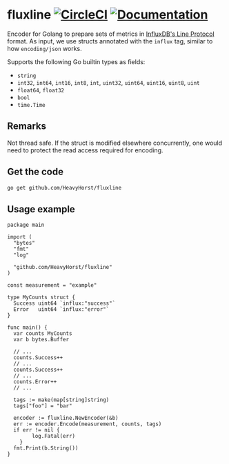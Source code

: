 # fluxline [![CircleCI](https://circleci.com/gh/DCSO/fluxline.svg?style=shield)](https://circleci.com/gh/DCSO/fluxline) [![Documentation](https://godoc.org/github.com/DCSO/fluxline?status.svg)](http://godoc.org/github.com/DCSO/fluxline)

Encoder for Golang to prepare sets of metrics in [InfluxDB's Line Protocol](https://docs.influxdata.com/influxdb/v1.4/write_protocols/line_protocol_reference) format. As input, we use structs annotated with the `influx` tag, similar to how `encoding/json` works.

Supports the following Go builtin types as fields:

 - `string`
 - `int32`, `int64`, `int16`, `int8`, `int`, `uint32`, `uint64`, `uint16`, `uint8`, `uint`
 - `float64`, `float32`
 - `bool`
 - `time.Time`

## Remarks

Not thread safe. If the struct is modified elsewhere concurrently, one would need to protect the read access required for encoding.

## Get the code

```bash
go get github.com/HeavyHorst/fluxline
```

## Usage example

```golang
package main

import (
  "bytes"
  "fmt"
  "log"

  "github.com/HeavyHorst/fluxline"
)

const measurement = "example"

type MyCounts struct {
  Success uint64 `influx:"success"`
  Error   uint64 `influx:"error"`
}

func main() {
  var counts MyCounts
  var b bytes.Buffer

  // ...
  counts.Success++
  // ...
  counts.Success++
  // ...
  counts.Error++
  // ...

  tags := make(map[string]string)
  tags["foo"] = "bar"

  encoder := fluxline.NewEncoder(&b)
  err := encoder.Encode(measurement, counts, tags)
  if err != nil {
		log.Fatal(err)
	}
  fmt.Print(b.String())
}
```
